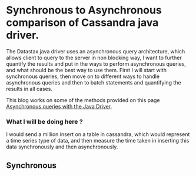 # Synchronous to Asynchronous comparison of Cassandra java driver.
The Datastax java driver uses an asynchronous query architecture, which allows client to query to the server in non blocking way, I want to further quantify the results and put in the ways to perform asynchronous queries, and what should be the best way to use them.
First I will start with synchronous queries, then move on to different ways to handle asynchronous queries and then to batch statements and quantifying the results in all cases.

This blog works on some of the methods provided on this page [Asynchronous queries with the Java Driver](http://www.datastax.com/dev/blog/java-driver-async-queries).

### What I will be doing here ?
I would send a million insert on a table in cassandra, which would represent a time series type of data, and then measure the time taken in inserting this data synchronously and then asynchronously.

## Synchronous

